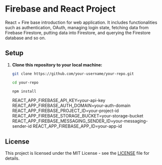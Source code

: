 # Firebase and React Project

React + Fire base introduction for web application. It includes functionalities such as authentication, OAuth, managing login state, fetching data from Firebase Firestore, putting data into Firestore, and querying the Firestore database and so on.

## Setup

1. **Clone this repository to your local machine:**

   ```bash
   git clone https://github.com/your-username/your-repo.git
   ```

   ```bash
   cd your-repo

   npm install

   ```

   REACT_APP_FIREBASE_API_KEY=your-api-key
   REACT_APP_FIREBASE_AUTH_DOMAIN=your-auth-domain
   REACT_APP_FIREBASE_PROJECT_ID=your-project-id
   REACT_APP_FIREBASE_STORAGE_BUCKET=your-storage-bucket
   REACT_APP_FIREBASE_MESSAGING_SENDER_ID=your-messaging-sender-id
   REACT_APP_FIREBASE_APP_ID=your-app-id

## License

This project is licensed under the MIT License - see the [LICENSE](LICENSE) file for details.

